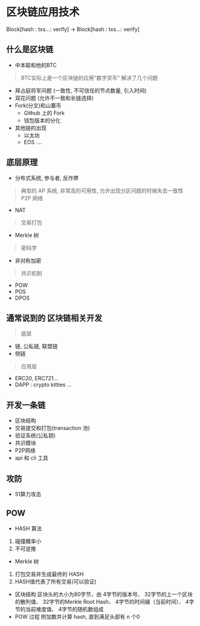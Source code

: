 # 区块链应用技术

Block[hash : txs...: verify] -> Block[hash : txs...: verify] 


## 什么是区块链
- 中本聪和他的BTC
> BTC实际上是一个区块链的应用"数字货币"
> 解决了几个问题
  - 拜占庭将军问题 (一致性, 不可信任的节点数量, 引入时间)
  - 双花问题 (允许不一致和长链选择)
- Fork(分叉)和山寨币
  - Github 上的 Fork
  - 钱包版本的分化
- 其他链的出现
  - 以太坊
  - EOS ....

## 底层原理
- 分布式系统, 参与者, 反作弊
> 典型的 AP 系统, 非常高的可用性, 允许出现分区问题的时候失去一致性
> P2P 网络
  - NAT
> 交易打包
  - Merkle 树
> 密码学 
  - 非对称加密
> 共识机制
  - POW 
  - POS
  - DPOS

## 通常说到的 区块链相关开发
> 底层
  - 链, 公私链, 联盟链
  - 侧链
> 应用层
  - ERC20, ERC721...
  - DAPP : crypto kitties ...

## 开发一条链
- 区块结构
- 交易提交和打包(transaction 池)
- 验证系统(公私钥)
- 共识模块
- P2P网络
- api 和 cli 工具 

## 攻防
- 51算力攻击

## POW
- HASH 算法
1. 碰撞概率小
2. 不可逆推
- Merkle 树
1. 打包交易并生成最终的 HASH
2. HASH值代表了所有交易(可以验证)
- 区块结构
区块头的大小为80字节，由
4字节的版本号、
32字节的上一个区块的散列值、
32字节的Merkle Root Hash、
4字节的时间缀（当前时间）、
4字节的当前难度值、
4字节的随机数组成
- POW 过程
附加数并计算 hash, 直到满足头部有 n 个0
  